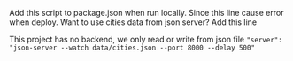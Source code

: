 Add this script to package.json when run locally. Since this line cause error when deploy.
Want to use cities data from json server? Add this line

This project has no backend, we only read or write from json file
`"server": "json-server --watch data/cities.json --port 8000 --delay 500"`

